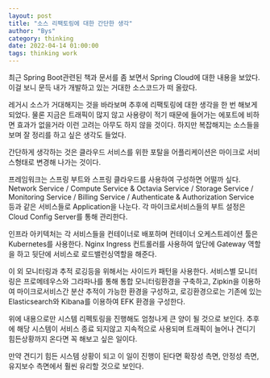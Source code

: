 ```yaml
---
layout: post
title: "소스 리팩토링에 대한 간단한 생각"
author: "Bys"
category: thinking
date: 2022-04-14 01:00:00
tags: thinking work
---
```


최근 Spring Boot관련된 책과 문서를 좀 보면서 Spring Cloud에 대한 내용을 보았다. 
이걸 보니 문득 내가 개발하고 있는 거대한 소스코드가 떠 올랐다. 

레거시 소스가 거대해지는 것을 바라보며 추후에 리팩토링에 대한 생각을 한 번 해보게되었다. 
물론 지금은 트래픽이 많지 않고 사용량이 적기 때문에 들어가는 에포트에 비하면 효과가 없을거라 이런 고려는 아무도 하지 않을 것이다. 
하지만 복잡해지는 소스들을 보며 잘 정리를 하고 싶은 생각도 들었다. 

간단하게 생각하는 것은 클라우드 서비스를 위한 포탈을 어플리케이션은 마이크로 서비스형태로 변경해 나가는 것이다. 

프레임워크는 스프링 부트와 스프링 클라우드를 사용하여 구성하면 어떨까 싶다. 
Network Service / Compute Service & Octavia Service / Storage Service / Monitoring Service / Billing Service / Authenticate & Authorization Service 등과 같은 서비스들로 Application을 나눈다. 
각 마이크로서비스들의 부트 설정은 Cloud Config Server를 통해 관리한다. 

인프라 아키텍처는 각 서비스들을 컨테이너로 배포하며 컨테이너 오케스트레이션 툴은 Kubernetes를 사용한다. 
Nginx Ingress 컨트롤러를 사용하여 앞단에 Gateway 역할을 하고 뒷단에 서비스로 로드밸런싱역할을 해준다. 

이 외 모니터링과 추적 로깅등을 위해서는 사이드카 패턴을 사용한다.
서비스별 모니터링은 프로메테우스와 그라파나를 통해 통합 모니터링환경을 구축하고,
Zipkin을 이용하여 마이크로서비스간 분산 추적이 가능한 환경을 구성하고, 로깅환경으로는 기존에 있는 Elasticsearch와 Kibana를 이용하여 EFK 환경을 구성한다. 

위에 내용으로만 시스템 리펙토링을 진행해도 엄청나게 큰 양이 될 것으로 보인다. 
추후에 해당 시스템이 서비스 종료 되지않고 지속적으로 사용되며 트래픽이 늘어나 견디기 힘든상황까지 온다면 꼭 해보고 싶은 일이다. 

만약 견디기 힘든 시스템 상황이 되고 이 일이 진행이 된다면 확장성 측면, 안정성 측면, 유지보수 측면에서 훨씬 유리할 것으로 보인다. 




